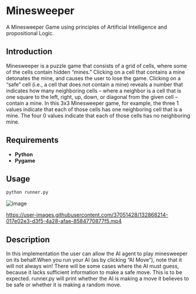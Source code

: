 # Minesweeper
A Minesweeper Game using principles of Artificial Intelligence and propositional Logic.

## Introduction
Minesweeper is a puzzle game that consists of a grid of cells, where some of the cells contain hidden “mines.” Clicking on a cell that contains a mine detonates the mine, and causes the user to lose the game. Clicking on a “safe” cell (i.e., a cell that does not contain a mine) reveals a number that indicates how many neighboring cells – where a neighbor is a cell that is one square to the left, right, up, down, or diagonal from the given cell – contain a mine.
In this 3x3 Minesweeper game, for example, the three 1 values indicate that each of those cells has one neighboring cell that is a mine. The four 0 values indicate that each of those cells has no neighboring mine.

## Requirements

- **Python**
- **Pygame**


## Usage

```python
python runner.py
```
![image](https://user-images.githubusercontent.com/37051428/132864189-086e8508-e5a5-4dac-a91f-ce305d789826.png)

https://user-images.githubusercontent.com/37051428/132868214-017e02e3-d3f5-4a28-afae-8584770877f5.mp4



## Description
In this implementation the user can allow the AI agent to play minesweeper on its behalf.When you run your AI (as by clicking “AI Move”), note that it will not always win! There will be some cases where the AI must guess, because it lacks sufficient information to make a safe move. This is to be expected. runner.py will print whether the AI is making a move it believes to be safe or whether it is making a random move.
